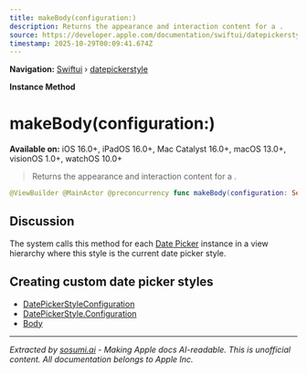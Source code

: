 ```yaml
---
title: makeBody(configuration:)
description: Returns the appearance and interaction content for a .
source: https://developer.apple.com/documentation/swiftui/datepickerstyle/makebody(configuration:)
timestamp: 2025-10-29T00:09:41.674Z
---
```


**Navigation:** [Swiftui](/documentation/swiftui) › [datepickerstyle](/documentation/swiftui/datepickerstyle)

**Instance Method**

# makeBody(configuration:)

**Available on:** iOS 16.0+, iPadOS 16.0+, Mac Catalyst 16.0+, macOS 13.0+, visionOS 1.0+, watchOS 10.0+

> Returns the appearance and interaction content for a .

```swift
@ViewBuilder @MainActor @preconcurrency func makeBody(configuration: Self.Configuration) -> Self.Body
```

## Discussion

The system calls this method for each [Date Picker](/documentation/swiftui/datepicker) instance in a view hierarchy where this style is the current date picker style.

## Creating custom date picker styles

- [DatePickerStyleConfiguration](/documentation/swiftui/datepickerstyleconfiguration)
- [DatePickerStyle.Configuration](/documentation/swiftui/datepickerstyle/configuration)
- [Body](/documentation/swiftui/datepickerstyle/body)

---

*Extracted by [sosumi.ai](https://sosumi.ai) - Making Apple docs AI-readable.*
*This is unofficial content. All documentation belongs to Apple Inc.*
